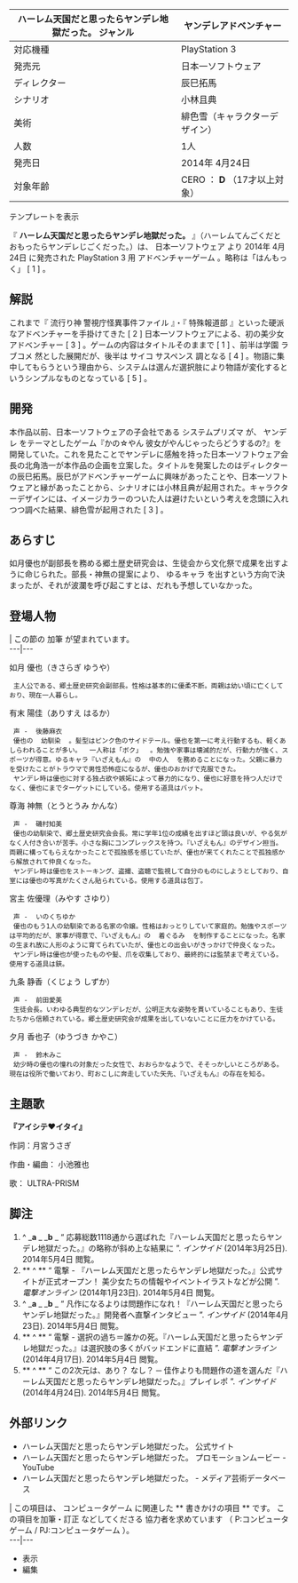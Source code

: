 ハーレム天国だと思ったらヤンデレ地獄だった。  ジャンル  |  ヤンデレアドベンチャー   
---|---  
対応機種  |  PlayStation 3   
発売元  |  日本一ソフトウェア   
ディレクター  |  辰巳拓馬   
シナリオ  |  小林且典   
美術  |  緋色雪（キャラクターデザイン）   
人数  |  1人   
発売日  |  2014年  4月24日   
対象年齢  |  CERO  ：  **D** （17才以上対象）   
テンプレートを表示  
  
『 **ハーレム天国だと思ったらヤンデレ地獄だった。** 』（ハーレムてんごくだとおもったらヤンデレじごくだった。）は、  日本一ソフトウェア  より
2014年  4月24日  に発売された  PlayStation 3  用  アドベンチャーゲーム  。略称は「はんもっく」  [  1  ]  。

##  解説



これまで『  流行り神 警視庁怪異事件ファイル  』・『  特殊報道部  』といった硬派なアドベンチャーを手掛けてきた  [  2  ]
日本一ソフトウェアによる、初の美少女アドベンチャー  [  3  ]  。ゲームの内容はタイトルそのままで  [  1  ]  、前半は学園  ラブコメ
然とした展開だが、後半は  サイコ  サスペンス  調となる  [  4  ]
。物語に集中してもらうという理由から、システムは選んだ選択肢により物語が変化するというシンプルなものとなっている  [  5  ]  。

##  開発



本作品以前、日本一ソフトウェアの子会社である  システムプリズマ  が、  ヤンデレ  をテーマとしたゲーム『かの☆やん
彼女がやんじゃったらどうするの?』を開発していた。これを見たことでヤンデレに感触を持った日本一ソフトウェア会長の北角浩一が本作品の企画を立案した。タイトルを発案したのはディレクターの辰巳拓馬。辰巳がアドベンチャーゲームに興味があったことや、日本一ソフトウェアと縁があったことから、シナリオには小林且典が起用された。キャラクターデザインには、イメージカラーのついた人は避けたいという考えを念頭に入れつつ調べた結果、緋色雪が起用された
[  3  ]  。

##  あらすじ



如月優也が副部長を務める郷土歴史研究会は、生徒会から文化祭で成果を出すように命じられた。部長・神無の提案により、  ゆるキャラ
を出すという方向で決まったが、それが波瀾を呼び起こすとは、だれも予想していなかった。

##  登場人物



|  この節の  加筆  が望まれています。  
---|---  
  
如月 優也（きさらぎ ゆうや）

     主人公である、郷土歴史研究会副部長。性格は基本的に優柔不断。両親は幼い頃に亡くしており、現在一人暮らし。 
有末 陽佳（ありすえ はるか）

     声 -  後藤麻衣 
     優也の  幼馴染  。髪型はピンク色のサイドテール。優也を第一に考え行動するも、軽くあしらわれることが多い。  一人称は「ボク」  。勉強や家事は壊滅的だが、行動力が強く、スポーツが得意。ゆるキャラ『いざえもん』の  中の人  を務めることになった。父親に暴力を受けたことがトラウマで男性恐怖症になるが、優也のおかげで克服できた。 
     ヤンデレ時は優也に対する独占欲や嫉妬によって暴力的になり、優也に好意を持つ人だけでなく、優也にまでターゲットにしている。使用する道具はバット。 
尊海 神無（とうとうみ かんな）

     声 -  磯村知美 
     優也の幼馴染で、郷土歴史研究会会長。常に学年1位の成績を出すほど頭は良いが、やる気がなく人付き合いが苦手。小さな胸にコンプレックスを持つ。『いざえもん』のデザイン担当。両親に構ってもらえなかったことで孤独感を感じていたが、優也が来てくれたことで孤独感から解放されて仲良くなった。 
     ヤンデレ時は優也をストーキング、盗撮、盗聴で監視して自分のものにしようとしており、自室には優也の写真がたくさん貼られている。使用する道具は包丁。 
宮主 佐優理（みやす さゆり）

     声 -  いのくちゆか 
     優也のもう1人の幼馴染である名家の令嬢。性格はおっとりしていて家庭的。勉強やスポーツは平均的だが、家事が得意で、『いざえもん』の  着ぐるみ  を制作することになった。名家の生まれ故に人形のように育てられていたが、優也との出会いがきっかけで仲良くなった。 
     ヤンデレ時は優也が使ったものや髪、爪を収集しており、最終的には監禁まで考えている。使用する道具は鋏。 
九条 静香（くじょう しずか）

     声 -  前田愛美 
     生徒会長。いわゆる典型的なツンデレだが、公明正大な姿勢を貫いていることもあり、生徒たちから信頼されている。郷土歴史研究会が成果を出していないことに圧力をかけている。 
夕月 香也子（ゆうづき かやこ）

     声 -  鈴木みこ 
     幼少時の優也の憧れの対象だった女性で、おおらかなようで、そそっかしいところがある。現在は役所で働いており、町おこしに奔走していた矢先、『いざえもん』の存在を知る。 

##  主題歌



**『アイシテ♥イタイ』**

作詞：月宮うさぎ

作曲・編曲：  小池雅也

歌：  ULTRA-PRISM

##  脚注



  1. ^  _**a** _ _**b** _ “  応募総数1118通から選ばれた『ハーレム天国だと思ったらヤンデレ地獄だった。』の略称が斜め上な結果に  ”. _インサイド_ (2014年3月25日).  2014年5月4日  閲覧。 
  2. ** ^  ** “  電撃 - 『ハーレム天国だと思ったらヤンデレ地獄だった。』公式サイトが正式オープン！ 美少女たちの情報やイベントイラストなどが公開  ”. _電撃オンライン_ (2014年1月23日).  2014年5月4日  閲覧。 
  3. ^  _**a** _ _**b** _ “  凡作になるよりは問題作になれ！『ハーレム天国だと思ったらヤンデレ地獄だった。』開発者へ直撃インタビュー  ”. _インサイド_ (2014年4月23日).  2014年5月4日  閲覧。 
  4. ** ^  ** “  電撃 - 選択の過ち＝誰かの死。『ハーレム天国だと思ったらヤンデレ地獄だった。』は選択肢の多くがバッドエンドに直結  ”. _電撃オンライン_ (2014年4月17日).  2014年5月4日  閲覧。 
  5. ** ^  ** “  この2次元は、あり？ なし？ ─ 佳作よりも問題作の道を選んだ『ハーレム天国だと思ったらヤンデレ地獄だった。』プレイレポ  ”. _インサイド_ (2014年4月24日).  2014年5月4日  閲覧。 

##  外部リンク



  * ハーレム天国だと思ったらヤンデレ地獄だった。 公式サイト 
  * ハーレム天国だと思ったらヤンデレ地獄だった。 プロモーションムービー  \-  YouTube 
  * ハーレム天国だと思ったらヤンデレ地獄だった。  \-  メディア芸術データベース 

|  この項目は、  コンピュータゲーム  に関連した ** 書きかけの項目  ** です。  この項目を加筆・訂正  などしてくださる
協力者を求めています  （  P:コンピュータゲーム  /  PJ:コンピュータゲーム  ）。  
---|---  
  
  * 表示 
  * 編集 

